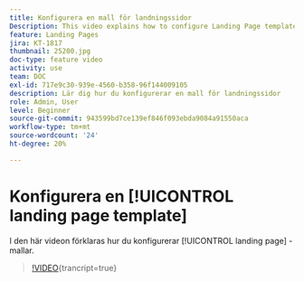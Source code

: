 ```yaml
---
title: Konfigurera en mall för landningssidor
Description: This video explains how to configure Landing Page templates in Adobe Campaign Standard.
feature: Landing Pages
jira: KT-1817
thumbnail: 25200.jpg
doc-type: feature video
activity: use
team: DOC
exl-id: 717e9c30-939e-4560-b358-96f144009105
description: Lär dig hur du konfigurerar en mall för landningssidor
role: Admin, User
level: Beginner
source-git-commit: 943599bd7ce139ef846f093ebda9084a91550aca
workflow-type: tm+mt
source-wordcount: '24'
ht-degree: 20%

---
```


# Konfigurera en [!UICONTROL landing page template]

I den här videon förklaras hur du konfigurerar [!UICONTROL landing page] -mallar.

>[!VIDEO](https://video.tv.adobe.com/v/25200/?learn=on){trancript=true}
